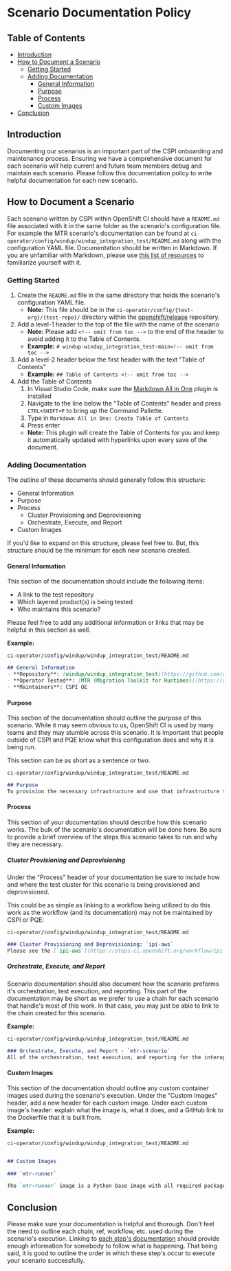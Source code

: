 # Scenario Documentation Policy<!-- omit from toc -->

## Table of Contents<!-- omit from toc -->

- [Introduction](#introduction)
- [How to Document a Scenario](#how-to-document-a-scenario)
  - [Getting Started](#getting-started)
  - [Adding Documentation](#adding-documentation)
    - [General Information](#general-information)
    - [Purpose](#purpose)
    - [Process](#process)
    - [Custom Images](#custom-images)
- [Conclusion](#conclusion)

## Introduction

Documenting our scenarios is an important part of the CSPI onboarding and maintenance process. Ensuring we have a comprehensive document for each scenario will help current and future team members debug and maintain each scenario. Please follow this documentation policy to write helpful documentation for each new scenario.

## How to Document a Scenario

Each scenario written by CSPI within OpenShift CI should have a `README.md` file associated with it in the same folder as the scenario's configuration file. For example the MTR scenario's documentation can be found at `ci-operator/config/windup/windup_integration_test/README.md` along with the configuration YAML file. Documentation should be written in Markdown. If you are unfamiliar with Markdown, please use [this list of resources](Markdown_Resources.md) to familiarize yourself with it.

### Getting Started

1. Create the `README.md` file in the same directory that holds the scenario's configuration YAML file.
   - **Note:** This file should be in the `ci-operator/config/{test-org}/{test-repo}/` directory within the [openshift/release](https://github.com/openshift/release) repository.
2. Add a level-1 header to the top of the file with the name of the scenario
   - **Note:** Please add `<!-- omit from toc -->` to the end of the header to avoid adding it to the Table of Contents.
   - **Example:** `# windup-windup_integration_test-main<!-- omit from toc -->`
3. Add a level-2 header below the first header with the text "Table of Contents"
   - **Example:** `## Table of Contents <!-- omit from toc -->`
4. Add the Table of Contents
   1. In Visual Studio Code, make sure the [Markdown All in One](https://marketplace.visualstudio.com/items?itemName=yzhang.markdown-all-in-one) plugin is installed
   2. Navigate to the line below the "Table of Contents" header and press `CTRL+SHIFT+P` to bring up the Command Pallette.
   3. Type in `Markdown All in One: Create Table of Contents`
   4. Press enter
   - **Note:** This plugin will create the Table of Contents for you and keep it automatically updated with hyperlinks upon every save of the document. 

### Adding Documentation

The outline of these documents should generally follow this structure:

- General Information
- Purpose
- Process
  - Cluster Provisioning and Deprovisioning
  - Orchestrate, Execute, and Report
- Custom Images

If you'd like to expand on this structure, please feel free to. But, this structure should be the minimum for each new scenario created.

#### General Information

This section of the documentation should include the following items:

- A link to the test repository
- Which layered product(s) is being tested
- Who maintains this scenario?

Please feel free to add any additional information or links that may be helpful in this section as well.

**Example:**

`ci-operator/config/windup/windup_integration_test/README.md`

```markdown
## General Information
- **Repository**: [windup/windup_integration_test](https://github.com/windup/windup_integration_test.git)
- **Operator Tested**: [MTR (Migration Toolkit for Runtimes)](https://developers.redhat.com/products/mtr/overview)
- **Maintainers**: CSPI QE
```

#### Purpose

This section of the documentation should outline the purpose of this scenario. While it may seem obvious to us, OpenShift CI is used by many teams and they may stumble across this scenario. It is important that people outside of CSPI and PQE know what this configuration does and why it is being run.

This section can be as short as a sentence or two:

`ci-operator/config/windup/windup_integration_test/README.md`

```markdown
## Purpose
To provision the necessary infrastructure and use that infrastructure to execute MTR interop tests on pre-release OCP builds. The results of theses tests will be reported to the appropriate sources following execution.
```

#### Process

This section of your documentation should describe how this scenario works. The bulk of the scenario's documentation will be done here. Be sure to provide a brief overview of the steps this scenario takes to run and why they are necessary.

##### Cluster Provisioning and Deprovisioning<!-- omit from toc -->

Under the "Process" header of your documentation be sure to include how and where the test cluster for this scenario is being provisioned and deprovisioned. 

This could be as simple as linking to a workflow being utilized to do this work as the workflow (and its documentation) may not be maintained by CSPI or PQE:

`ci-operator/config/windup/windup_integration_test/README.md`

```markdown
### Cluster Provisioning and Deprovisioning: `ipi-aws`
Please see the [`ipi-aws`](https://steps.ci.openshift.org/workflow/ipi-aws) documentation for more information on this workflow. This workflow is not maintained by the CSPI QE team.
```

##### Orchestrate, Execute, and Report<!-- omit from toc -->

Scenario documentation should also document how the scenario preforms it's orchestration, test execution, and reporting. This part of the documentation may be short as we prefer to use a chain for each scenario that handle's most of this work. In that case, you may just be able to link to the chain created for this scenario.

**Example:**

`ci-operator/config/windup/windup_integration_test/README.md`

```markdown
### Orchestrate, Execute, and Report - `mtr-scenario`
All of the orchestration, test execution, and reporting for the interop MTR scenario is taken care of the by the [`interop-mtr`](../../../step-registry/interop/mtr/README.md) chain. All of the environment variables needed to execute this chain are passed to the chain using the `env` stanza. For more in-depth information on how the [`interop-mtr`](../../../step-registry/interop/mtr/README.md) chain and how it's components work, please see the README that is hyperlinked in this paragraph.
```

#### Custom Images

This section of the documentation should outline any custom container images used during the scenario's execution. Under the "Custom Images" header, add a new header for each custom image. Under each custom image's header: explain what the image is, what it does, and a GitHub link to the Dockerfile that it is built from.

**Example:**

`ci-operator/config/windup/windup_integration_test/README.md`

```markdown

## Custom Images

### `mtr-runner`

The `mtr-runner` image is a Python base image with all required packages for test execution installed along with the [windup/windup_integration_test](https://github.com/windup/windup_integration_test.git) repository copied into the `/tmp/integration_tests` directory. The image is used to execute the MTR interop tests.
```

## Conclusion

Please make sure your documentation is helpful and thorough. Don't feel the need to outline each chain, ref, workflow, etc. used during the scenario's execution. Linking to [each step's documentation](Step_Registry_Documentation_Policy.md) should provide enough information for somebody to follow what is happening. That being said, it is good to outline the order in which these step's occur to execute your scenario successfully.
